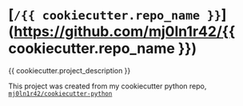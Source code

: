 # [`/{{ cookiecutter.repo_name }}`](https://github.com/mj0ln1r42/{{ cookiecutter.repo_name }})

{{ cookiecutter.project_description }}

This project was created from my cookiecutter python repo, [`mj0ln1r42/cookiecutter-python`](https://github.com/mj0ln1r42/cookiecutter-python)
